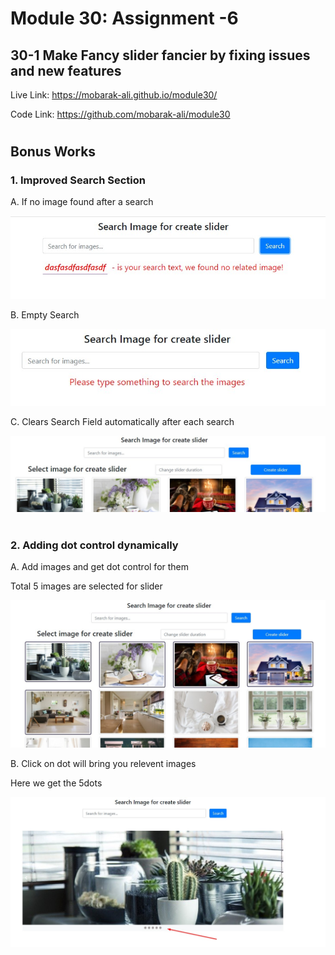 # Module 30: Assignment -6

## 30-1 Make Fancy slider fancier by fixing issues and new features

Live Link: https://mobarak-ali.github.io/module30/ 

Code Link: https://github.com/mobarak-ali/module30


#

## Bonus Works

### 1. Improved Search Section

A. If no image found after a search

![Empty Search](/images/search03.jpg)

B. Empty Search

![Empty Search](/images/search01.jpg)

C. Clears Search Field automatically after each search

![Empty Search](/images/search02.jpg)


#
### 2. Adding dot control dynamically

A. Add images and get dot control for them

Total 5 images are selected for slider

![Empty Search](/images/dots01.jpg)

B. Click on dot will bring you relevent images

Here we get the 5dots

![Empty Search](/images/dots02.jpg)


